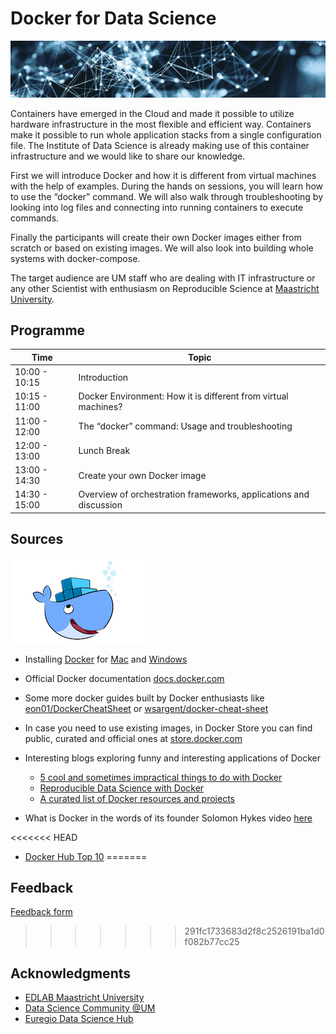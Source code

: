 # Docker for Data Science

![](img/ids-net.png)

Containers have emerged in the Cloud and made it possible to utilize hardware infrastructure in the most flexible and efficient way. Containers make it possible to run whole application stacks from a single configuration file. The Institute of Data Science is already making use of this container infrastructure and we would like to share our knowledge.

First we will introduce Docker and how it is different from virtual machines with the help of examples. During the hands on sessions, you will learn how to use the “docker” command. We will also walk through troubleshooting by looking into log files and connecting into running containers to execute commands.

Finally the participants will create their own Docker images either from scratch or based on existing images. We will also look into building whole systems with docker-compose.

The target audience are UM staff who are dealing with IT infrastructure or any other Scientist with enthusiasm on Reproducible Science at [Maastricht University](https://www.maastrichtuniversity.nl/).

## Programme

| Time| Topic |
|--|--|
| 10:00 - 10:15| Introduction |
| 10:15 - 11:00| Docker Environment: How it is different from virtual machines?|
| 11:00 - 12:00| The “docker” command: Usage and troubleshooting|
| 12:00 - 13:00| Lunch Break|
| 13:00 - 14:30| Create your own Docker image|
| 14:30 - 15:00| Overview of orchestration frameworks, applications and discussion|

## Sources

![](img/docker.png)

- Installing [Docker](https://www.docker.com/) for [Mac](https://docs.docker.com/docker-for-mac/install/) and [Windows](https://docs.docker.com/docker-for-windows/install/download-docker-for-windows)

- Official Docker documentation [docs.docker.com](https://docs.docker.com/)

- Some more docker guides built by Docker enthusiasts like [eon01/DockerCheatSheet](https://github.com/eon01/DockerCheatSheet) or [wsargent/docker-cheat-sheet](https://github.com/wsargent/docker-cheat-sheet)

- In case you need to use existing images, in Docker Store you can find public, curated and official ones at [store.docker.com](https://store.docker.com/)

- Interesting blogs exploring funny and interesting applications of Docker
    - [5 cool and sometimes impractical things to do with Docker](https://blog.ssdnodes.com/blog/5-cool-and-sometimes-impractical-things-to-do-with-docker/)
    - [Reproducible Data Science with Docker](https://www.analyticsvidhya.com/blog/2017/11/reproducible-data-science-docker-for-data-science/)
    - [A curated list of Docker resources and projects](https://github.com/veggiemonk/awesome-docker)

- What is Docker in the words of its founder Solomon Hykes video [here](https://www.youtube.com/watch?v=3N3n9FzebAA)

<<<<<<< HEAD
- [Docker Hub Top 10](https://www.ctl.io/developers/blog/post/docker-hub-top-10/)
=======
## Feedback
[Feedback form](https://goo.gl/forms/Ymp9r6yPNZvB74xU2)
>>>>>>> 291fc1733683d2f8c2526191ba1d0f082b77cc25

## Acknowledgments

- [EDLAB Maastricht University](https://edlab.nl/)
- [Data Science Community @UM](https://www.maastrichtuniversity.nl/research/data-science-um/datascience-community)
- [Euregio Data Science Hub](https://arnoan.github.io/eu-dash/)
